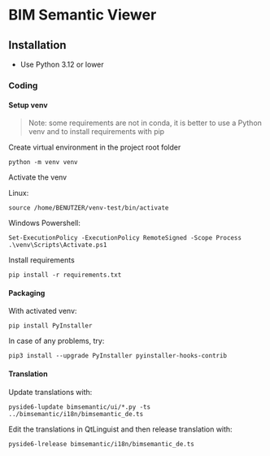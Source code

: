 # BIM Semantic Viewer

## Installation
- Use Python 3.12 or lower



### Coding

#### Setup venv
> Note: some requirements are not in conda, it is better to use a Python venv and to install requirements with pip

Create virtual environment in the project root folder
```
python -m venv venv
```

Activate the venv

Linux:
```
source /home/BENUTZER/venv-test/bin/activate
```

Windows Powershell:
```
Set-ExecutionPolicy -ExecutionPolicy RemoteSigned -Scope Process
.\venv\Scripts\Activate.ps1
```

Install requirements
```
pip install -r requirements.txt
```

#### Packaging
With activated venv:
```
pip install PyInstaller
```

In case of any problems, try:
```
pip3 install --upgrade PyInstaller pyinstaller-hooks-contrib
```

#### Translation
Update translations with:
```
pyside6-lupdate bimsemantic/ui/*.py -ts ../bimsemantic/i18n/bimsemantic_de.ts
```

Edit the translations in QtLinguist and then release translation with:
```
pyside6-lrelease bimsemantic/i18n/bimsemantic_de.ts
```